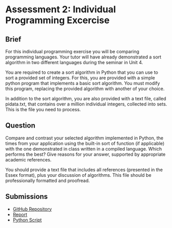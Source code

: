 # Assessment 2: Individual Programming Excercise
## Brief
For this individual programming exercise you will be comparing programming languages. Your tutor will have already demonstrated a sort algorithm in two different languages during the seminar in Unit 4.

You are required to create a sort algorithm in Python that you can use to sort a provided set of integers. For this, you are provided with a simple python program that implements a basic sort algorithm. You must modify this program, replacing the provided algorithm with another of your choice.

In addition to the sort algorithm, you are also provided with a text file, called pidata.txt, that contains over a million individual integers, collected into sets. This is the file you need to process.

## Question
Compare and contrast your selected algorithm implemented in Python, the times from your application using the built-in sort of function (if applicable) with the one demonstrated in class written in a compiled language. Which performs the best? Give reasons for your answer, supported by appropriate academic references. 

You should provide a text file that includes all references (presented in the Essex format), plus your discussion of algorithms. This file should be professionally formatted and proofread.

## Submissions
* [GitHub Repository](https://github.com/MCollins87/MSC_EnterpriseIT/tree/main/LEIM_PCOM7E/Assessment2)
* [Report](https://github.com/MCollins87/MSC_EnterpriseIT/raw/main/LEIM_PCOM7E/Assessment2/PythonSorting.pdf)
* [Python Script](LEIM_PCOM7E/Assessment2/mergesort.py)
